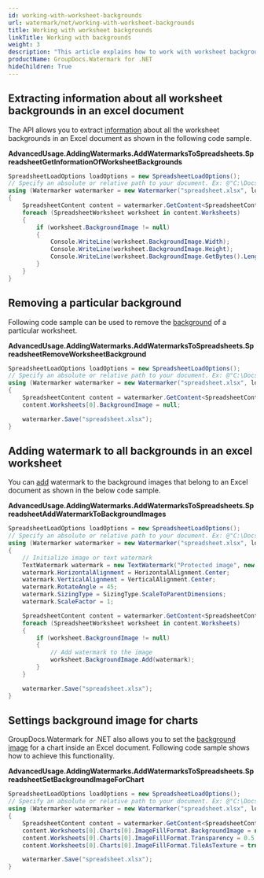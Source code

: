 ```yaml
---
id: working-with-worksheet-backgrounds
url: watermark/net/working-with-worksheet-backgrounds
title: Working with worksheet backgrounds
linkTitle: Working with backgrounds
weight: 3
description: "This article explains how to work with worksheet backgrounds while using GroupDocs watermarking API"
productName: GroupDocs.Watermark for .NET
hideChildren: True
---
```

## Extracting information about all worksheet backgrounds in an excel document

The API allows you to extract [information](https://reference.groupdocs.com/net/watermark/groupdocs.watermark.contents.spreadsheet/spreadsheetworksheet/properties/backgroundimage) about all the worksheet backgrounds in an Excel document as shown in the following code sample.

**AdvancedUsage.AddingWatermarks.AddWatermarksToSpreadsheets.SpreadsheetGetInformationOfWorksheetBackgrounds**

```csharp
SpreadsheetLoadOptions loadOptions = new SpreadsheetLoadOptions();
// Specify an absolute or relative path to your document. Ex: @"C:\Docs\spreadsheet.xlsx"
using (Watermarker watermarker = new Watermarker("spreadsheet.xlsx", loadOptions))
{
    SpreadsheetContent content = watermarker.GetContent<SpreadsheetContent>();
    foreach (SpreadsheetWorksheet worksheet in content.Worksheets)
    {
        if (worksheet.BackgroundImage != null)
        {
            Console.WriteLine(worksheet.BackgroundImage.Width);
            Console.WriteLine(worksheet.BackgroundImage.Height);
            Console.WriteLine(worksheet.BackgroundImage.GetBytes().Length);
        }
    }
}
```

## Removing a particular background

Following code sample can be used to remove the [background](https://reference.groupdocs.com/net/watermark/groupdocs.watermark.contents.spreadsheet/spreadsheetworksheet/properties/backgroundimage) of a particular worksheet.

**AdvancedUsage.AddingWatermarks.AddWatermarksToSpreadsheets.SpreadsheetRemoveWorksheetBackground**

```csharp
SpreadsheetLoadOptions loadOptions = new SpreadsheetLoadOptions();
// Specify an absolute or relative path to your document. Ex: @"C:\Docs\spreadsheet.xlsx"
using (Watermarker watermarker = new Watermarker("spreadsheet.xlsx", loadOptions))
{
    SpreadsheetContent content = watermarker.GetContent<SpreadsheetContent>();
    content.Worksheets[0].BackgroundImage = null;

    watermarker.Save("spreadsheet.xlsx");
}
```

## Adding watermark to all backgrounds in an excel worksheet

You can [add](https://reference.groupdocs.com/net/watermark/groupdocs.watermark.contents.image/watermarkableimage/methods/add) watermark to the background images that belong to an Excel document as shown in the below code sample.

**AdvancedUsage.AddingWatermarks.AddWatermarksToSpreadsheets.SpreadsheetAddWatermarkToBackgroundImages**

```csharp
SpreadsheetLoadOptions loadOptions = new SpreadsheetLoadOptions();
// Specify an absolute or relative path to your document. Ex: @"C:\Docs\spreadsheet.xlsx"
using (Watermarker watermarker = new Watermarker("spreadsheet.xlsx", loadOptions))
{
    // Initialize image or text watermark
    TextWatermark watermark = new TextWatermark("Protected image", new Font("Arial", 8));
    watermark.HorizontalAlignment = HorizontalAlignment.Center;
    watermark.VerticalAlignment = VerticalAlignment.Center;
    watermark.RotateAngle = 45;
    watermark.SizingType = SizingType.ScaleToParentDimensions;
    watermark.ScaleFactor = 1;

    SpreadsheetContent content = watermarker.GetContent<SpreadsheetContent>();
    foreach (SpreadsheetWorksheet worksheet in content.Worksheets)
    {
        if (worksheet.BackgroundImage != null)
        {
            // Add watermark to the image
            worksheet.BackgroundImage.Add(watermark);
        }
    }

    watermarker.Save("spreadsheet.xlsx");
}
```

## Settings background image for charts

GroupDocs.Watermark for .NET also allows you to set the [background image](https://reference.groupdocs.com/net/watermark/groupdocs.watermark.contents.spreadsheet/spreadsheetchart/properties/imagefillformat) for a chart inside an Excel document. Following code sample shows how to achieve this functionality.

**AdvancedUsage.AddingWatermarks.AddWatermarksToSpreadsheets.SpreadsheetSetBackgroundImageForChart**

```csharp
SpreadsheetLoadOptions loadOptions = new SpreadsheetLoadOptions();
// Specify an absolute or relative path to your document. Ex: @"C:\Docs\spreadsheet.xlsx"
using (Watermarker watermarker = new Watermarker("spreadsheet.xlsx", loadOptions))
{
    SpreadsheetContent content = watermarker.GetContent<SpreadsheetContent>();
    content.Worksheets[0].Charts[0].ImageFillFormat.BackgroundImage = new SpreadsheetWatermarkableImage(File.ReadAllBytes("test.png"));
    content.Worksheets[0].Charts[0].ImageFillFormat.Transparency = 0.5;
    content.Worksheets[0].Charts[0].ImageFillFormat.TileAsTexture = true;

    watermarker.Save("spreadsheet.xlsx");
}
```

